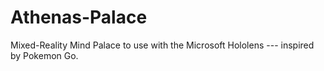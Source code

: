 # Athenas-Palace
Mixed-Reality Mind Palace to use with the Microsoft Hololens --- inspired by Pokemon Go.
